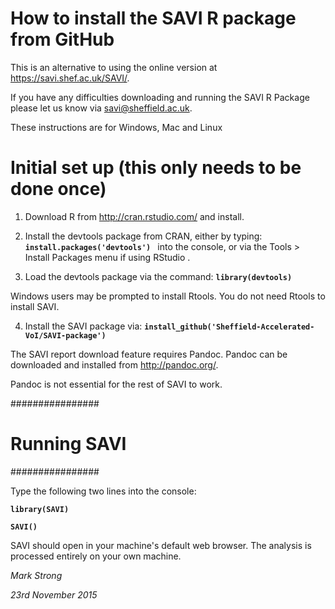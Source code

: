 # How to install the SAVI R package from GitHub

 
This is an alternative to using the online version at https://savi.shef.ac.uk/SAVI/.

If you have any difficulties downloading and running the SAVI R Package please let us know via savi@sheffield.ac.uk.
 
These instructions are for Windows, Mac and Linux

# Initial set up (this only needs to be done once)

1) Download R from http://cran.rstudio.com/ and install.

 
2) Install the devtools package from CRAN, either by typing: **`install.packages('devtools') `** into the console, or via the Tools > Install Packages menu if using RStudio .

 
3) Load the devtools package via the command: **`library(devtools)`**

Windows users may be prompted to install Rtools. You do not need Rtools to install SAVI.

 
4) Install the SAVI package via:    **`install_github('Sheffield-Accelerated-VoI/SAVI-package')`**

 
The SAVI report download feature requires Pandoc. Pandoc can be downloaded and installed from http://pandoc.org/.

 
Pandoc is not essential for the rest of SAVI to work.

################
# Running SAVI #
################

 
Type the following two lines into the console:

**`library(SAVI)`**

 
**`SAVI()`**

 
SAVI should open in your machine's default web browser. The analysis is processed entirely on your own machine.


*Mark Strong*

*23rd November 2015*

 
